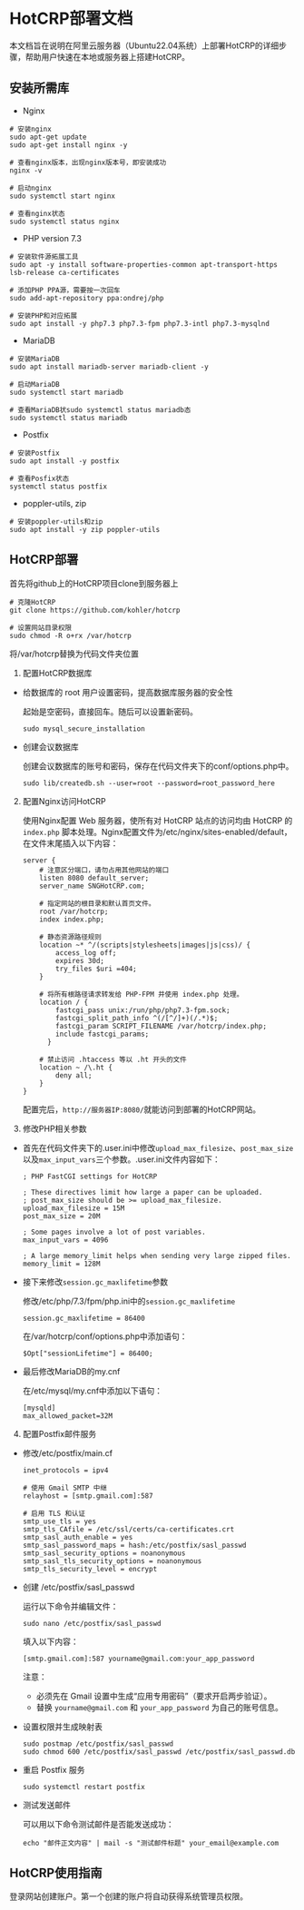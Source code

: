 HotCRP部署文档
=================================
本文档旨在说明在阿里云服务器（Ubuntu22.04系统）上部署HotCRP的详细步骤，帮助用户快速在本地或服务器上搭建HotCRP。

安装所需库
------------
* Nginx
```
# 安装nginx
sudo apt-get update
sudo apt-get install nginx -y

# 查看nginx版本，出现nginx版本号，即安装成功
nginx -v

# 启动nginx
sudo systemctl start nginx

# 查看nginx状态
sudo systemctl status nginx
```

* PHP version 7.3
```
# 安装软件源拓展工具
sudo apt -y install software-properties-common apt-transport-https lsb-release ca-certificates

# 添加PHP PPA源，需要按一次回车
sudo add-apt-repository ppa:ondrej/php

# 安装PHP和对应拓展
sudo apt install -y php7.3 php7.3-fpm php7.3-intl php7.3-mysqlnd
```

* MariaDB
```
# 安装MariaDB
sudo apt install mariadb-server mariadb-client -y

# 启动MariaDB
sudo systemctl start mariadb

# 查看MariaDB状sudo systemctl status mariadb态
sudo systemctl status mariadb
```

* Postfix
```
# 安装Postfix
sudo apt install -y postfix

# 查看Posfix状态
systemctl status postfix
```

* poppler-utils, zip
```
# 安装poppler-utils和zip
sudo apt install -y zip poppler-utils
```

HotCRP部署
------------
首先将github上的HotCRP项目clone到服务器上
```
# 克隆HotCRP
git clone https://github.com/kohler/hotcrp

# 设置网站目录权限
sudo chmod -R o+rx /var/hotcrp
```
将/var/hotcrp替换为代码文件夹位置

1. 配置HotCRP数据库

* 给数据库的 root 用户设置密码，提高数据库服务器的安全性
   
   起始是空密码，直接回车。随后可以设置新密码。
   ```
   sudo mysql_secure_installation
   ```
* 创建会议数据库
   
   创建会议数据库的账号和密码，保存在代码文件夹下的conf/options.php中。
   ```
   sudo lib/createdb.sh --user=root --password=root_password_here
   ```

2. 配置Nginx访问HotCRP
   
   使用Nginx配置 Web 服务器，使所有对 HotCRP 站点的访问均由 HotCRP 的 `index.php` 脚本处理。Nginx配置文件为/etc/nginx/sites-enabled/default，在文件末尾插入以下内容：
   ```
   server {
       # 注意区分端口，请勿占用其他网站的端口
       listen 8080 default_server;
       server_name SNGHotCRP.com;

       # 指定网站的根目录和默认首页文件。
       root /var/hotcrp;
       index index.php;

       # 静态资源路径规则
       location ~* ^/(scripts|stylesheets|images|js|css)/ {
           access_log off;
           expires 30d;
           try_files $uri =404;
       }

       # 将所有根路径请求转发给 PHP-FPM 并使用 index.php 处理。
       location / {
           fastcgi_pass unix:/run/php/php7.3-fpm.sock;
           fastcgi_split_path_info ^(/[^/]+)(/.*)$;
           fastcgi_param SCRIPT_FILENAME /var/hotcrp/index.php;
           include fastcgi_params;
         }

       # 禁止访问 .htaccess 等以 .ht 开头的文件
       location ~ /\.ht {
           deny all;
       }
   }
   ```
   配置完后，`http://服务器IP:8080/`就能访问到部署的HotCRP网站。

3. 修改PHP相关参数

* 首先在代码文件夹下的.user.ini中修改`upload_max_filesize`、`post_max_size`以及`max_input_vars`三个参数。.user.ini文件内容如下：
  ```
  ; PHP FastCGI settings for HotCRP
  
  ; These directives limit how large a paper can be uploaded.
  ; post_max_size should be >= upload_max_filesize.
  upload_max_filesize = 15M
  post_max_size = 20M
  
  ; Some pages involve a lot of post variables.
  max_input_vars = 4096
  
  ; A large memory_limit helps when sending very large zipped files.
  memory_limit = 128M
  ```

* 接下来修改`session.gc_maxlifetime`参数

  修改/etc/php/7.3/fpm/php.ini中的`session.gc_maxlifetime`
  ```
  session.gc_maxlifetime = 86400
  ```
  在/var/hotcrp/conf/options.php中添加语句：
  ```
  $Opt["sessionLifetime"] = 86400;
  ```
   
 * 最后修改MariaDB的my.cnf

   在/etc/mysql/my.cnf中添加以下语句：
   ```
   [mysqld]
   max_allowed_packet=32M
   ```
   
4. 配置Postfix邮件服务

* 修改/etc/postfix/main.cf
  ```
  inet_protocols = ipv4

  # 使用 Gmail SMTP 中继
  relayhost = [smtp.gmail.com]:587
   
  # 启用 TLS 和认证
  smtp_use_tls = yes
  smtp_tls_CAfile = /etc/ssl/certs/ca-certificates.crt
  smtp_sasl_auth_enable = yes
  smtp_sasl_password_maps = hash:/etc/postfix/sasl_passwd
  smtp_sasl_security_options = noanonymous
  smtp_sasl_tls_security_options = noanonymous
  smtp_tls_security_level = encrypt
  ```
  
* 创建 /etc/postfix/sasl_passwd

  运行以下命令并编辑文件：
  ```
  sudo nano /etc/postfix/sasl_passwd
  ```
  填入以下内容：
  ```
  [smtp.gmail.com]:587 yourname@gmail.com:your_app_password
  ```
  注意：
  * 必须先在 Gmail 设置中生成“应用专用密码”（要求开启两步验证）。
  * 替换 `yourname@gmail.com` 和 `your_app_password` 为自己的账号信息。
  
* 设置权限并生成映射表
  ```
  sudo postmap /etc/postfix/sasl_passwd
  sudo chmod 600 /etc/postfix/sasl_passwd /etc/postfix/sasl_passwd.db
  ```
  
* 重启 Postfix 服务
  ```
  sudo systemctl restart postfix
  ```
  
* 测试发送邮件
  
  可以用以下命令测试邮件是否能发送成功：
  ```
  echo "邮件正文内容" | mail -s "测试邮件标题" your_email@example.com
  ```
  
HotCRP使用指南
------------
登录网站创建账户。第一个创建的账户将自动获得系统管理员权限。

